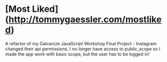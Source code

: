 # [Most Liked] (http://tommygaessler.com/mostliked)
A refactor of my Galvanize JavaScript Workshop Final Project - Instagram changed their api permissions, I no longer have access to public_scope so I made the app work with basic scope, but the user has to be logged in!
